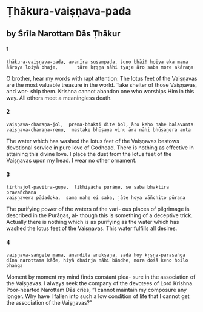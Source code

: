 # Ṭhākura-vaiṣṇava-pada

## by Śrīla Narottam Dās Ṭhākur

#### 1

    ṭhākura-vaiṣṇava-pada, avanīra susampada, śuno bhāi! hoiya eka mana
    āśroya loiyā bhaje,       tāre kṛṣṇa nāhi tyaje āro saba more akāraṇa

O brother, hear my words with rapt attention: The lotus feet of the Vaiṣṇavas are the most valuable treasure in the world. Take shelter of those Vaiṣṇavas, and wor- ship them. Krishna cannot abandon one who worships Him in this way. All others meet a meaningless death.

#### 2

    vaiṣṇava-charaṇa-jol,  prema-bhakti dite bol, āro keho nahe balavanta
    vaiṣṇava-charaṇa-renu,  mastake bhūṣaṇa vinu āra nāhi bhūṣaṇera anta

The water which has washed the lotus feet of the Vaiṣṇavas bestows devotional service in pure love of Godhead. There is nothing as effective in attaining this divine love. I place the dust from the lotus feet of the Vaiṣṇavas upon my head. I wear no other ornament.

#### 3

    tīrthajol-pavitra-guṇe,  likhiyāche purāṇe, se saba bhaktira pravañchana
    vaiṣṇavera pādadoka,  sama nahe ei saba, jāte hoya vāñchito pūraṇa

The purifying power of the waters of the vari- ous places of pilgrimage is described in the Purāṇas, al- though this is something of a deceptive trick. Actually there is nothing which is as purifying as the water which has washed the lotus feet of the Vaiṣṇavas. This water fulfills all desires.

#### 4

    vaiṣṇava-saṅgete mana, ānandita anukṣaṇa, sadā hoy kṛṣṇa-parasaṅga
    dīna narottama kā̐de, hiyā dhairja nāhi bāndhe, mora dośā keno hoilo bhaṅga

Moment by moment my mind finds constant plea-
sure in the association of the Vaiṣṇavas. I always seek the company of the devotees of Lord Krishna.
Poor-hearted Narottam Dās cries, “I cannot maintain my composure any longer. Why have I fallen into such a low condition of life that I cannot get the association of the Vaiṣṇavas?”

